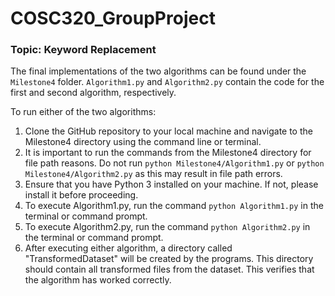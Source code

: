 # COSC320_GroupProject

### Topic: Keyword Replacement

The final implementations of the two algorithms can be found under the `Milestone4` folder. `Algorithm1.py` and `Algorithm2.py` contain the code for the first and second algorithm, respectively.

To run either of the two algorithms:
1. Clone the GitHub repository to your local machine and navigate to the Milestone4 directory using the command line or terminal.
2. It is important to run the commands from the Milestone4 directory for file path reasons. Do not run `python Milestone4/Algorithm1.py` or `python Milestone4/Algorithm2.py` as this may result in file path errors.
3. Ensure that you have Python 3 installed on your machine. If not, please install it before proceeding.
4. To execute Algorithm1.py, run the command `python Algorithm1.py` in the terminal or command prompt.
5. To execute Algorithm2.py, run the command `python Algorithm2.py` in the terminal or command prompt.
6. After executing either algorithm, a directory called "TransformedDataset" will be created by the programs. This directory should contain all transformed files from the dataset. This verifies that the algorithm has worked correctly.

